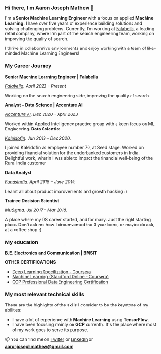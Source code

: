 ### Hi there, I'm Aaron Joseph Mathew 👋

I'm a **Senior Machine Learning Engineer** with a focus on applied **Machine Learning**. I have over five years of experience building solutions and solving challenging problems. Currently, I'm working at [Falabella](https://en.wikipedia.org/wiki/Falabella_(retail_store)), a leading retail company, where I'm part of the search engineering team, working on improving the quality of search.

I thrive in collaborative environments and enjoy working with a team of like-minded Machine Learning Engineers!

### My Career Journey

**Senior Machine Learning Engineer | Falabella**

_[Falabella](https://en.wikipedia.org/wiki/Falabella_(retail_store)). April 2023 - Present_

Working on the search engineering side, improving the quality of search.

**Analyst - Data Science | Accenture AI**

_[Accenture AI](https://www.linkedin.com/company/accentureai/mycompany/). Dec 2020 - April 2023_

Worked within Applied Intelligence practice group with a keen focus on ML Engineering.
**Data Scientist**

_[Kaleidofin](https://kaleidofin.com/). Jun 2019 – Dec 2020._

I joined Kaleidofin as employee number 70, at Seed stage. Worked on providing financial solution for the underbanked customers in India. Delightful work, wherin I was able to impact the financial well-being of the Rural India customer

**Data Analyst**

_[FundsIndia](https://www.fundsindia.com/). April 2018 – June 2019._

Learnt all about product improvements and growth hacking :)

**Trainee Decision Scientist**

_[MuSigma](https://www.mu-sigma.com/). Jul 2017 – Mar 2018._

A place where my DS career started, and for many. Just the right starting place.
Don't ask me how I circumvented the 3 year bond, or maybe do ask, at a coffee shop :)

### My education

**B.E. Electronics and Communication | BMSIT**

**OTHER CERTIFICATIONS**

* [Deep Learning Specilization - Coursera](https://www.coursera.org/account/accomplishments/specialization/GLDSULWYE2H4)
* [Machine Learning (Standford Online - Coursera)](https://www.coursera.org/account/accomplishments/verify/4P6GMFBUTRSD)
* [GCP Professional Data Engineering Certification](https://www.credential.net/5a158b5b-5b95-4e79-868a-2cf6a4959512?key=c4a40ba808cb312664a87fb1f5ae292c984bcd3eafd3db40d07c5427e4b3752f)

### My most relevant technical skills

These are the highlights of the skills I consider to be the keystone of my abilities:

* I have a lot of experience with **Machine Learning** using **TensorFlow**.
* I have been focusing mainly on **GCP** currently. It's the place where most of my work goes to serve its purpose.

📫  You can find me on [Twitter](https://twitter.com/AaronJosephMath) or [LinkedIn](https://www.linkedin.com/in/aaron-joseph-mathew-4b425b71/) or  **aaronjosephmathew@gmail.com**
